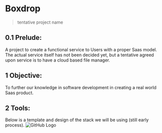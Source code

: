 # Boxdrop
> tentative project name
## 0.1 Prelude:
A project to create a functional service to Users with a proper Saas model. The actual service itself has not been decided yet, but a tentative agreed upon service is to have a cloud based file manager.

## 1 Objective:
To further our knowledge in software development in creating a real world Saas product. 

## 2 Tools:
Below is a template and design of the stack we will be using (still early process).
![GitHub Logo](/images/temp.png)
